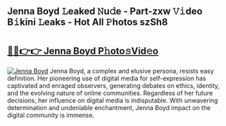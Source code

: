 ## Jenna Boyd 𝙻eaked 𝙽u𝚍e - Part-zxw 𝚅𝚒deo B𝚒kini 𝙻eaks - Hot All 𝙿hotos szSh8

# <h2><a href="http://ld1w3d.urlbe.top/?page=Jenna+Boyd">🔗🔗👉👉 Jenna Boyd P𝚑oto𝚜Vid𝚎o</a></h2>

[![Jenna Boyd](https://i.imgur.com/eBuTRDB.gif)](http://ld1w3d.urlbe.top/?page=Jenna+Boyd)
Jenna Boyd, a complex and elusive persona, resists easy definition. Her pioneering use of digital media for self-expression has captivated and enraged observers, generating debates on ethics, identity, and the evolving nature of online communities. Regardless of her future decisions, her influence on digital media is indisputable. With unwavering determination and undeniable enchantment, Jenna Boyd impact on the digital community is immense.
